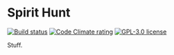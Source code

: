 # Spirit Hunt

[![Build status][shield-build]][link-build]
[![Code Climate rating][shield-cc]][link-cc]
[![GPL-3.0 license][shield-license]][license]

Stuff.

<!-- Shield images -->
[shield-build]: https://img.shields.io/travis/teamfieldtrip/spirithunt.svg
[shield-cc]: https://img.shields.io/codeclimate/github/teamfieldtrip/spirithunt.svg
[shield-license]: https://img.shields.io/github/license/teamfieldtrip/spirithunt.svg

<!-- Shield links -->
[link-build]: https://travis-ci.org/teamfieldtrip/spirithunt
[link-cc]: https://codeclimate.com/github/teamfieldtrip/spirithunt

<!-- Local files -->
[license]: LICENSE.md
